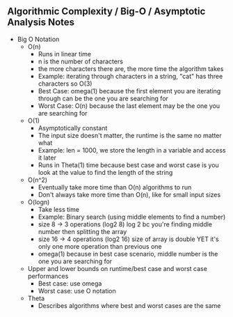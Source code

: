 ## Algorithmic Complexity / Big-O / Asymptotic Analysis Notes

- Big O Notation 
    - O(n)
        - Runs in linear time 
        - n is the number of characters 
        - the more characters there are, the more time the algorithm takes
        - Example: iterating through characters in a string, "cat" has three characters so O(3)
        - Best Case: omega(1) because the first element you are iterating through can be the one you are searching for
        - Worst Case: O(n) because the last element may be the one you are searching for 
    - O(1)
        - Asymptotically constant 
        - The input size doesn't matter, the runtime is the same no matter what
        - Example: len = 1000, we store the length in a variable and access it later 
        - Runs in Theta(1) time because best case and worst case is you look at the value to find the length of the string
    - O(n^2)
        - Eventually take more time than O(n) algorithms to run
        - Don't always take more time than O(n), like for small input sizes 
    - O(logn) 
        - Take less time 
        - Example: Binary search (using middle elements to find a number)
        - size 8 -> 3 operations (log2 8) log 2 bc you're finding middle number then splitting the array 
        - size 16 -> 4 operations (log2 16) size of array is double YET it's only one more operation than previous one
        - omega(1) because in best case scenario, middle number is the one you are searching for 
    - Upper and lower bounds on runtime/best case and worst case performances
        - Best case: use omega 
        - Worst case: use O notation 
    - Theta
        - Describes algorithms where best and worst cases are the same